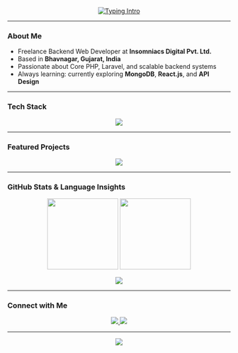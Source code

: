 
<p align="center">
  <a href="https://git.io/typing-svg">
    <img src="https://readme-typing-svg.herokuapp.com?size=26&duration=5000&color=36BCF7&center=true&vCenter=true&width=850&lines=Hi+I’m+Yagnesh+Bhanani;Freelance+Web+Developer+@+Insomniacs+Digital+Pvt.+Ltd.;Core+PHP+%7C+Laravel+%7C+MySQL+%7C+MongoDB" alt="Typing Intro" />
  </a>
</p>

---

###  About Me
-  Freelance Backend Web Developer at **Insomniacs Digital Pvt. Ltd.**
-  Based in **Bhavnagar, Gujarat, India**
-  Passionate about Core PHP, Laravel, and scalable backend systems
-  Always learning: currently exploring **MongoDB**, **React.js**, and **API Design**

---

###  Tech Stack
<p align="center">
  <img src="https://skillicons.dev/icons?i=php,laravel,mysql,mongodb,html,css,js,bootstrap,git,github,postman,vscode" />
</p>

---

###  Featured Projects
<p align="center">
  <a href="#"><img src="https://github-readme-stats.vercel.app/api/pin/?username=yagnesh-midnight&repo=CRUD-Laravel&theme=tokyonight" /></a>
</p>

---

###  GitHub Stats & Language Insights
<p align="center">
  <img src="https://github-readme-stats.vercel.app/api?username=yagnesh-midnight&show_icons=true&theme=tokyonight&count_private=true" height="160" />
  <img src="https://github-readme-streak-stats.herokuapp.com/?user=yagnesh-midnight&theme=tokyonight" height="160" />
</p>

<p align="center">
  <img src="https://github-readme-stats.vercel.app/api/top-langs/?username=yagnesh-midnight&layout=compact&theme=tokyonight" />
</p>

---

###  Connect with Me
<p align="center">
  <a href="https://www.linkedin.com/in/yagnesh-bhanani-9a9b62237" target="_blank">
    <img src="https://img.shields.io/badge/LinkedIn-0A66C2?style=for-the-badge&logo=linkedin&logoColor=white" />
  </a>
  <a href="mailto:yagneshbhanani@gmail.com">
    <img src="https://img.shields.io/badge/Email-D14836?style=for-the-badge&logo=gmail&logoColor=white" />
  </a>
</p>

---

<p align="center">
  <img src="https://komarev.com/ghpvc/?username=yagnesh-midnight&label=Profile%20Views&color=blue&style=for-the-badge" />
</p>

